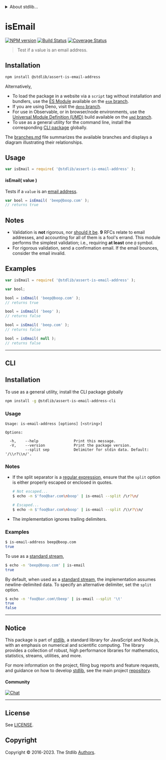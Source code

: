 <!--

@license Apache-2.0

Copyright (c) 2018 The Stdlib Authors.

Licensed under the Apache License, Version 2.0 (the "License");
you may not use this file except in compliance with the License.
You may obtain a copy of the License at

   http://www.apache.org/licenses/LICENSE-2.0

Unless required by applicable law or agreed to in writing, software
distributed under the License is distributed on an "AS IS" BASIS,
WITHOUT WARRANTIES OR CONDITIONS OF ANY KIND, either express or implied.
See the License for the specific language governing permissions and
limitations under the License.

-->


<details>
  <summary>
    About stdlib...
  </summary>
  <p>We believe in a future in which the web is a preferred environment for numerical computation. To help realize this future, we've built stdlib. stdlib is a standard library, with an emphasis on numerical and scientific computation, written in JavaScript (and C) for execution in browsers and in Node.js.</p>
  <p>The library is fully decomposable, being architected in such a way that you can swap out and mix and match APIs and functionality to cater to your exact preferences and use cases.</p>
  <p>When you use stdlib, you can be absolutely certain that you are using the most thorough, rigorous, well-written, studied, documented, tested, measured, and high-quality code out there.</p>
  <p>To join us in bringing numerical computing to the web, get started by checking us out on <a href="https://github.com/stdlib-js/stdlib">GitHub</a>, and please consider <a href="https://opencollective.com/stdlib">financially supporting stdlib</a>. We greatly appreciate your continued support!</p>
</details>

# isEmail

[![NPM version][npm-image]][npm-url] [![Build Status][test-image]][test-url] [![Coverage Status][coverage-image]][coverage-url] <!-- [![dependencies][dependencies-image]][dependencies-url] -->

> Test if a value is an email address.

<section class="intro">

</section>

<!-- /.intro -->

<section class="installation">

## Installation

```bash
npm install @stdlib/assert-is-email-address
```

Alternatively,

-   To load the package in a website via a `script` tag without installation and bundlers, use the [ES Module][es-module] available on the [`esm` branch][esm-url].
-   If you are using Deno, visit the [`deno` branch][deno-url].
-   For use in Observable, or in browser/node environments, use the [Universal Module Definition (UMD)][umd] build available on the [`umd` branch][umd-url].
-   To use as a general utility for the command line, install the corresponding [CLI package][cli-section] globally.

The [branches.md][branches-url] file summarizes the available branches and displays a diagram illustrating their relationships.

</section>

<section class="usage">

## Usage

```javascript
var isEmail = require( '@stdlib/assert-is-email-address' );
```

#### isEmail( value )

Tests if a `value` is an [email address][validate-email-address].

```javascript
var bool = isEmail( 'beep@boop.com' );
// returns true
```

</section>

<!-- /.usage -->

<section class="notes">

## Notes

-   Validation is **not** rigorous, nor [should it be][validate-email-address]. **9** RFCs relate to email addresses, and accounting for all of them is a fool's errand. This module performs the simplest validation; i.e., requiring **at least** one `@` symbol.
-   For rigorous validation, send a confirmation email. If the email bounces, consider the email invalid.

<!-- </notes -->

<section class="examples">

## Examples

<!-- eslint no-undef: "error" -->

```javascript
var isEmail = require( '@stdlib/assert-is-email-address' );

var bool;

bool = isEmail( 'beep@boop.com' );
// returns true

bool = isEmail( 'beep' );
// returns false

bool = isEmail( 'beep.com' );
// returns false

bool = isEmail( null );
// returns false
```

</section>

<!-- /.examples -->

* * *

<section class="cli">

## CLI

<section class="installation">

## Installation

To use as a general utility, install the CLI package globally

```bash
npm install -g @stdlib/assert-is-email-address-cli
```

</section>

<!-- CLI usage documentation. -->

<section class="usage">

### Usage

```text
Usage: is-email-address [options] [<string>]

Options:

  -h,    --help                Print this message.
  -V,    --version             Print the package version.
         --split sep           Delimiter for stdin data. Default: '/\\r?\\n/'.
```

</section>

<!-- /.usage -->

<!-- CLI usage notes. Make sure to keep an empty line after the `section` element and another before the `/section` close. -->

<section class="notes">

### Notes

-   If the split separator is a [regular expression][mdn-regexp], ensure that the `split` option is either properly escaped or enclosed in quotes.

    ```bash
    # Not escaped...
    $ echo -n $'foo@bar.com\nboop' | is-email --split /\r?\n/

    # Escaped...
    $ echo -n $'foo@bar.com\nboop' | is-email --split /\\r?\\n/
    ```

-   The implementation ignores trailing delimiters.

</section>

<!-- /.notes -->

<section class="examples">

### Examples

```bash
$ is-email-address beep@boop.com
true
```

To use as a [standard stream][standard-streams],

```bash
$ echo -n 'beep@boop.com' | is-email
true
```

By default, when used as a [standard stream][standard-streams], the implementation assumes newline-delimited data. To specify an alternative delimiter, set the `split` option.

```bash
$ echo -n 'foo@bar.com\tbeep' | is-email --split '\t'
true
false
```

</section>

<!-- /.examples -->

</section>

<!-- /.cli -->

<!-- Section for related `stdlib` packages. Do not manually edit this section, as it is automatically populated. -->

<section class="related">

</section>

<!-- /.related -->

<!-- Section for all links. Make sure to keep an empty line after the `section` element and another before the `/section` close. -->


<section class="main-repo" >

* * *

## Notice

This package is part of [stdlib][stdlib], a standard library for JavaScript and Node.js, with an emphasis on numerical and scientific computing. The library provides a collection of robust, high performance libraries for mathematics, statistics, streams, utilities, and more.

For more information on the project, filing bug reports and feature requests, and guidance on how to develop [stdlib][stdlib], see the main project [repository][stdlib].

#### Community

[![Chat][chat-image]][chat-url]

---

## License

See [LICENSE][stdlib-license].


## Copyright

Copyright &copy; 2016-2023. The Stdlib [Authors][stdlib-authors].

</section>

<!-- /.stdlib -->

<!-- Section for all links. Make sure to keep an empty line after the `section` element and another before the `/section` close. -->

<section class="links">

[npm-image]: http://img.shields.io/npm/v/@stdlib/assert-is-email-address.svg
[npm-url]: https://npmjs.org/package/@stdlib/assert-is-email-address

[test-image]: https://github.com/stdlib-js/assert-is-email-address/actions/workflows/test.yml/badge.svg?branch=main
[test-url]: https://github.com/stdlib-js/assert-is-email-address/actions/workflows/test.yml?query=branch:main

[coverage-image]: https://img.shields.io/codecov/c/github/stdlib-js/assert-is-email-address/main.svg
[coverage-url]: https://codecov.io/github/stdlib-js/assert-is-email-address?branch=main

<!--

[dependencies-image]: https://img.shields.io/david/stdlib-js/assert-is-email-address.svg
[dependencies-url]: https://david-dm.org/stdlib-js/assert-is-email-address/main

-->

[chat-image]: https://img.shields.io/gitter/room/stdlib-js/stdlib.svg
[chat-url]: https://app.gitter.im/#/room/#stdlib-js_stdlib:gitter.im

[stdlib]: https://github.com/stdlib-js/stdlib

[stdlib-authors]: https://github.com/stdlib-js/stdlib/graphs/contributors

[cli-section]: https://github.com/stdlib-js/assert-is-email-address#cli
[cli-url]: https://github.com/stdlib-js/assert-is-email-address/tree/cli
[@stdlib/assert-is-email-address]: https://github.com/stdlib-js/assert-is-email-address/tree/main

[umd]: https://github.com/umdjs/umd
[es-module]: https://developer.mozilla.org/en-US/docs/Web/JavaScript/Guide/Modules

[deno-url]: https://github.com/stdlib-js/assert-is-email-address/tree/deno
[umd-url]: https://github.com/stdlib-js/assert-is-email-address/tree/umd
[esm-url]: https://github.com/stdlib-js/assert-is-email-address/tree/esm
[branches-url]: https://github.com/stdlib-js/assert-is-email-address/blob/main/branches.md

[stdlib-license]: https://raw.githubusercontent.com/stdlib-js/assert-is-email-address/main/LICENSE

[validate-email-address]: http://davidcel.is/posts/stop-validating-email-addresses-with-regex/

[standard-streams]: https://en.wikipedia.org/wiki/Standard_streams

[mdn-regexp]: https://developer.mozilla.org/en-US/docs/Web/JavaScript/Guide/Regular_Expressions

</section>

<!-- /.links -->
